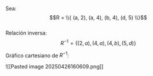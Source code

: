 Sea:
$$R = \\{ (a, 2), (a, 4), (b, 4), (d, 5) \\}$$  
Relación inversa:  
  $$R^{-1} = \{(2, a), (4, a), (4, b), (5, d)\}$$  

Gráfico cartesiano de $R^{-1}$:  

![[Pasted image 20250426160609.png]]
